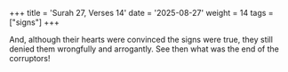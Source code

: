 +++
title = 'Surah 27, Verses 14'
date = '2025-08-27'
weight = 14
tags = ["signs"]
+++

And, although their hearts were convinced the signs were true, they still denied them wrongfully and arrogantly. See then what was the end of the corruptors!